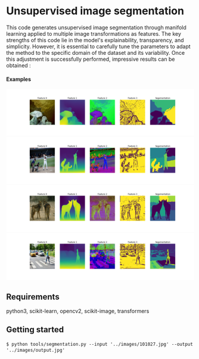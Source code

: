 <h1>Unsupervised image segmentation</h1>

This code generates unsupervised image segmentation through manifold learning applied to multiple image transformations as features. 
The key strengths of this code lie in the model's explainability, transparency, and simplicity. However, it is essential to carefully tune the parameters to adapt the method to the specific domain of the dataset and its variability. Once this adjustment is successfully performed, impressive results can be obtained : 

<h4>Examples</h4>
<img src="images/segmentation1.png" alt="Alt text">
<img src="images/segmentation2.png" alt="Alt text">
<img src="images/segmentation3.png" alt="Alt text">
<img src="images/segmentation4.png" alt="Alt text">


## Requirements

python3, scikit-learn, opencv2, scikit-image, transformers

## Getting started

    $ python tools/segmentation.py --input '../images/101027.jpg' --output '../images/output.jpg'
